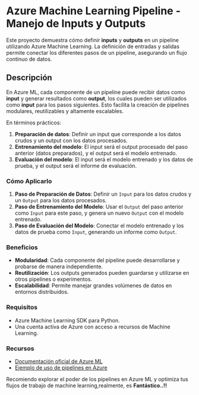 # Azure Machine Learning Pipeline - Manejo de Inputs y Outputs

Este proyecto demuestra cómo definir **inputs** y **outputs** en un pipeline utilizando Azure Machine Learning. La definición de entradas y salidas permite conectar los diferentes pasos de un pipeline, asegurando un flujo continuo de datos.

## Descripción

En Azure ML, cada componente de un pipeline puede recibir datos como **input** y generar resultados como **output**, los cuales pueden ser utilizados como **input** para los pasos siguientes. Esto facilita la creación de pipelines modulares, reutilizables y altamente escalables.

En términos prácticos:

1. **Preparación de datos**: Definir un input que corresponde a los datos crudos y un output con los datos procesados.
2. **Entrenamiento del modelo**: El input será el output procesado del paso anterior (datos preparados), y el output será el modelo entrenado.
3. **Evaluación del modelo**: El input será el modelo entrenado y los datos de prueba, y el output será el informe de evaluación.

### Cómo Aplicarlo

1. **Paso de Preparación de Datos**: Definir un `Input` para los datos crudos y un `Output` para los datos procesados.
2. **Paso de Entrenamiento del Modelo**: Usar el `Output` del paso anterior como `Input` para este paso, y genera un nuevo `Output` con el modelo entrenado.
3. **Paso de Evaluación del Modelo**: Conectar el modelo entrenado y los datos de prueba como `Input`, generando un informe como `Output`.

### Beneficios

- **Modularidad**: Cada componente del pipeline puede desarrollarse y probarse de manera independiente.
- **Reutilización**: Los outputs generados pueden guardarse y utilizarse en otros pipelines o experimentos.
- **Escalabilidad**: Permite manejar grandes volúmenes de datos en entornos distribuidos.

### Requisitos

- Azure Machine Learning SDK para Python.
- Una cuenta activa de Azure con acceso a recursos de Machine Learning.

### Recursos

- [Documentación oficial de Azure ML](https://learn.microsoft.com/en-us/azure/machine-learning/)
- [Ejemplo de uso de pipelines en Azure](https://learn.microsoft.com/en-us/azure/machine-learning/concept-ml-pipelines)

Recomiendo explorar el poder de los pipelines en Azure ML y optimiza tus flujos de trabajo de machine learning,realmente, es **Fantástico..!!**
